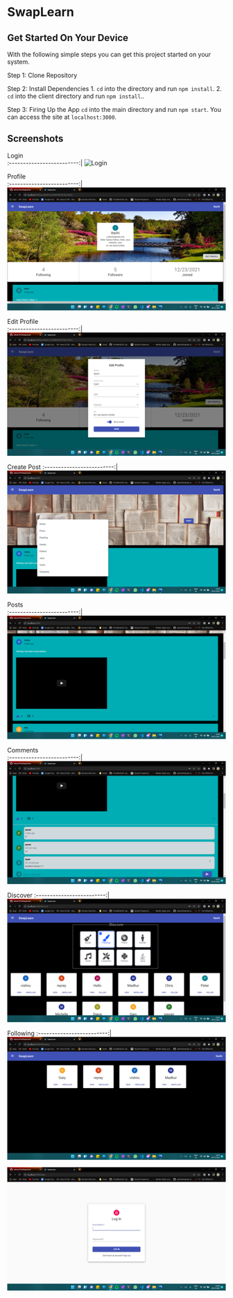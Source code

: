 # SwapLearn

## Get Started On Your Device
With the following simple steps you can get this project started on your system.

Step 1: Clone Repository

Step 2: Install Dependencies
        1. `cd` into the directory and run `npm install`.
        2. `cd` into the client directory and run `npm install`..

Step 3: Firing Up the App
        `cd` into the main directory and run `npm start`. You can access the site at `localhost:3000`.


## Screenshots

Login                     
:-------------------------:|
![Login](https://github.com/vishnu1910/tree/master/demo/login.png)  

Profile                    
:-------------------------:|
![Profile](https://github.com/vishnu1910/SwapLearn/blob/main/demo/profile.png)  

Edit Profile                    
:-------------------------:|
![Edit-Profile](https://github.com/vishnu1910/SwapLearn/blob/main/demo/edit-profile.png)  

Create Post
:-------------------------:|
![Create-Post](https://github.com/vishnu1910/SwapLearn/blob/main/demo/create.png)  

Posts                   
:-------------------------:|
![Posts](https://github.com/vishnu1910/SwapLearn/blob/main/demo/list.png) 

Comments                  
:-------------------------:|
![Comments](https://github.com/vishnu1910/SwapLearn/blob/main/demo/comment.png) 

Discover 
:-------------------------:|
![Discover](https://github.com/vishnu1910/SwapLearn/blob/main/demo/discover.png) 

Following
:-------------------------:|
![Following](https://github.com/vishnu1910/SwapLearn/blob/main/demo/followings.png) 



![Login](https://github.com/vishnu1910/SwapLearn/blob/main/demo/log.png)  
